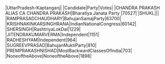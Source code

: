  
|UttarPradesh-Kaptanganj|
|Candidate|Party|Votes|
|CHANDRA PRAKASH ALIAS CA CHANDRA PRAKASH|Bharatiya Janata Party        |70527|
|SHUKL|||
|RAMPRASADCHAUDHARY|BahujanSamajParty|63700|
|KRISHNAKINKARSINGHRANA|IndianNationalCongress|60142|
|SHERSINGH|RashtriyaLokDal|1229|
|JITENDRAKUMARVERMA|Independent|1151|
|RADHESHYAM|Independent|964|
|SUGREEVPRASAD|BahujanMuktiParty|810|
|PREMPRAKASHNISHAD|MostBackwardClassesOfIndia|703|
|NoneoftheAbove|NoneoftheAbove|1898|
